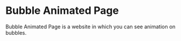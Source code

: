 # Bubble Animated Page
Bubble Animated Page is a website in which you can see animation on bubbles.
